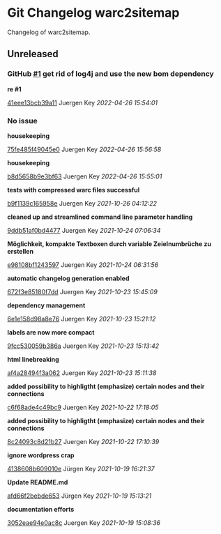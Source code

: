 # Git Changelog warc2sitemap

Changelog of warc2sitemap.

## Unreleased
### GitHub [#1](https://github.com/elbosso/warc2sitemap/issues/1) get rid of log4j and use the new bom dependency

**re #1**


[41eee13bcb39a11](https://github.com/elbosso/warc2sitemap/commit/41eee13bcb39a11) Juergen Key *2022-04-26 15:54:01*


### No issue

**housekeeping**


[75fe485f49045e0](https://github.com/elbosso/warc2sitemap/commit/75fe485f49045e0) Juergen Key *2022-04-26 15:56:58*

**housekeeping**


[b8d5658b9e3bf63](https://github.com/elbosso/warc2sitemap/commit/b8d5658b9e3bf63) Juergen Key *2022-04-26 15:55:01*

**tests with compressed warc files successful**


[b9f1139c165958e](https://github.com/elbosso/warc2sitemap/commit/b9f1139c165958e) Juergen Key *2021-10-26 04:12:22*

**cleaned up and streamlined command line parameter handling**


[9ddb51af0bd4477](https://github.com/elbosso/warc2sitemap/commit/9ddb51af0bd4477) Juergen Key *2021-10-24 07:06:34*

**Möglichkeit, kompakte Textboxen durch variable Zeielnumbrüche zu erstellen**


[e98108bf1243597](https://github.com/elbosso/warc2sitemap/commit/e98108bf1243597) Juergen Key *2021-10-24 06:31:56*

**automatic changelog generation enabled**


[672f3e85180f7dd](https://github.com/elbosso/warc2sitemap/commit/672f3e85180f7dd) Juergen Key *2021-10-23 15:45:09*

**dependency management**


[6e1e158d98a8e76](https://github.com/elbosso/warc2sitemap/commit/6e1e158d98a8e76) Juergen Key *2021-10-23 15:21:12*

**labels are now more compact**


[9fcc530059b386a](https://github.com/elbosso/warc2sitemap/commit/9fcc530059b386a) Juergen Key *2021-10-23 15:13:42*

**html linebreaking**


[af4a28494f3a062](https://github.com/elbosso/warc2sitemap/commit/af4a28494f3a062) Juergen Key *2021-10-23 15:11:38*

**added possibility to highligtht (emphasize) certain nodes and their connections**


[c6f68ade4c49bc9](https://github.com/elbosso/warc2sitemap/commit/c6f68ade4c49bc9) Juergen Key *2021-10-22 17:18:05*

**added possibility to highligtht (emphasize) certain nodes and their connections**


[8c24093c8d21b27](https://github.com/elbosso/warc2sitemap/commit/8c24093c8d21b27) Juergen Key *2021-10-22 17:10:39*

**ignore wordpress crap**


[4138608b609010e](https://github.com/elbosso/warc2sitemap/commit/4138608b609010e) Jürgen Key *2021-10-19 16:21:37*

**Update README.md**


[afd66f2bebde653](https://github.com/elbosso/warc2sitemap/commit/afd66f2bebde653) Jürgen Key *2021-10-19 15:13:21*

**documentation efforts**


[3052eae94e0ac8c](https://github.com/elbosso/warc2sitemap/commit/3052eae94e0ac8c) Juergen Key *2021-10-19 15:08:36*


